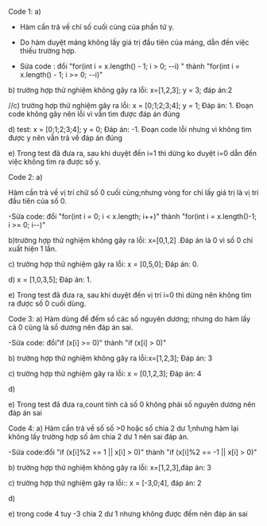 Code 1:
a)

- Hàm cần trả về chỉ số cuối cùng của phần tử y.
- Do hàm duyệt mảng không lấy giá trị đầu tiên của mảng, dẫn đến việc thiếu trường hợp.

- Sửa code : đổi "for(int i = x.length() - 1; i > 0; --i) " thành "for(int i = x.length() - 1; i >= 0; --i)"

b) trường hợp thử nghiệm không gây ra lỗi: x=[1,2,3]; y = 3; đáp án:2

//c) trường hợp thử nghiệm gây ra lỗi: x = [0;1;2;3;4]; y = 1; Đáp án: 1.
Đoạn code không gây nên lỗi vì vẫn tìm được đáp án đúng

d) test: x = [0;1;2;3;4]; y = 0; Đáp án: -1.
Đoạn code lỗi nhưng vì không tìm được y nên vẫn trả về đáp án đúng

e) Trong test đã đưa ra, sau khi duyệt đến i=1 thì dừng ko duyệt i=0 dẫn đến việc không tìm ra được số y.

Code 2:
a)

Hàm cần trả về vị trí chữ số 0 cuối cùng;nhưng vòng for chỉ lấy giá trị là vị trí đầu tiên của số 0.

-Sửa code: đổi "for(int i = 0; i < x.length; i++)" thành "for(int i = x.length()-1; i >= 0; i--)"

b)trường hợp thử nghiệm không gây ra lỗi: x=[0,1,2] .Đáp án là 0 vì số 0 chỉ xuất hiện 1 lần.

c) trường hợp thử nghiệm gây ra lỗi: x = [0,5,0]; Đáp án: 0.

d) x = [1,0,3,5]; Đáp án: 1.

e) Trong test đã đưa ra, sau khi duyệt đến vị trí i=0 thì dừng nên không tìm ra được số 0 cuối dùng.

Code 3: 
a)
Hàm dùng để đếm số các số nguyên dương; nhưng do hàm lấy cả 0 cũng là số dương nên đáp án sai.

-Sửa code: đổi"if (x[i] >= 0)" thành "if (x[i] > 0)"

b) trường hợp thử nghiệm không gây ra lỗi:x=[1,2,3]; Đáp án: 3

c) trường hợp thử nghiệm gây ra lỗi: x = [0,1,2,3]; Đáp án: 4

d) 

e) Trong test đã đưa ra,count tính cả số 0 không phải số nguyên dương nên đáp án sai

Code 4: 
a)
Hàm cần trả về số số >0 hoặc số chia 2 dư 1;nhưng hàm lại không lấy trường hợp số âm chia 2 dư 1 nên sai đáp án.

-Sửa code:đổi "if (x[i]%2 == 1 || x[i] > 0)" thành "if (x[i]%2 == -1 || x[i] > 0)"

b) trường hợp thử nghiệm không gây ra lỗi: x=[1,2,3],đáp án: 3

c) trường hợp thử nghiệm gây ra lỗi:: x = [-3,0;4], đáp án: 2

d) 

e) trong code 4 tuy -3 chia 2 dư 1 nhưng không được đếm nên đáp án sai
